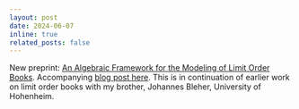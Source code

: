 ```yaml
---
layout: post
date: 2024-06-07
inline: true
related_posts: false
---
```


New preprint: [An Algebraic Framework for the Modeling of Limit Order Books](https://arxiv.org/abs/2406.04969).
Accompanying [blog post here](https://open.substack.com/pub/subthaumic/p/an-algebraic-framework-for-limit?r=2ozoae&utm_campaign=post&utm_medium=web).
This is in continuation of earlier work on limit order books with my brother, Johannes Bleher, University of Hohenheim.